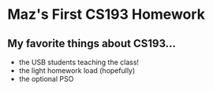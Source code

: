 # Maz's First CS193 Homework

## My favorite things about CS193...
- the USB students teaching the class!
- the light homework load (hopefully)
- the optional PSO
